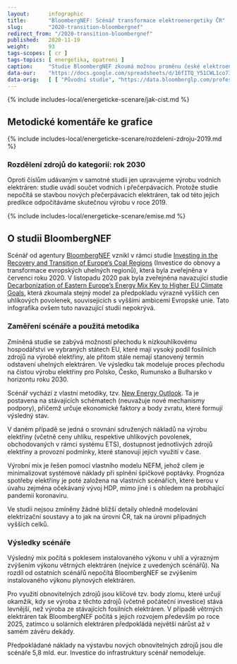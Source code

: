 ```yaml
---
layout:      infographic
title:       "BloombergNEF: Scénář transformace elektroenergetiky ČR"
slug:        "2020-transition-bloombergnef"
redirect_from: "/2020-transition-bloombergnef"
published:   2020-11-19
weight:      93
tags-scopes: [ cr ]
tags-topics: [ energetika, opatreni ]
caption:     "Studie BloombergNEF zkoumá možnou proměnu české elektroenergetiky do roku 2030. Tato studie modeluje nákladově nejvýhodnější vývoj. Počítá při tom se stávají úpravou emisních povolenek a nepředpokládá žádné další politické zásahy, které by cenu uhlíku zvyšovaly. Studie ukazuje, že vývoj s nejnižšími celkovými náklady také současně výrazně snižuje emise skleníkových plynů."
data-our:    "https://docs.google.com/spreadsheets/d/16fITQ_Y51CWL1co734tU5hHQUAf298chxxr3q0-lFWI/edit"
data-orig:   [ [ "Původní studie", "https://data.bloomberglp.com/professional/sites/24/BNEF-white-paper-EU-coal-transition-Final-6-July.pdf" ] ]
---
```


{% include includes-local/energeticke-scenare/jak-cist.md %}

## Metodické komentáře ke grafice

{% include includes-local/energeticke-scenare/rozdeleni-zdroju-2019.md %}

### Rozdělení zdrojů do kategorií: rok 2030

Oproti číslům udávaným v samotné studii jen upravujeme výrobu vodních elektráren: studie uvádí součet vodních i přečerpávacích. Protože studie nepočítá se stavbou nových přečerpávacích elektráren, tak od této jejich predikce odpočítáváme skutečnou výrobu v roce 2019.

{% include includes-local/energeticke-scenare/emise.md %}

## O studii BloombergNEF

Scénář od agentury [BloombergNEF](https://about.bnef.com/) vznikl v rámci studie [Investing in the Recovery and Transition of Europe’s Coal Regions](https://about.bnef.com/blog/new-report-reveals-economic-path-to-a-rapid-coal-phase-out-in-europe/) (Investice do obnovy a transformace evropských uhelných regionů), která byla zveřejněna v červenci roku 2020.
V listopadu 2020 pak byla zveřejněna navazující studie [Decarbonization of Eastern Europe’s Energy Mix Key to Higher EU Climate Goals](https://about.bnef.com/blog/decarbonization-of-eastern-europes-energy-mix-key-to-higher-eu-climate-goals/), která zkoumala stejný model za předpokladu výrazně vyšších cen uhlíkových povolenek, souvisejících s vyššími ambicemi Evropské unie. Tato infografika ovšem tuto navazující studii nepokrývá.

### Zaměření scénáře a použitá metodika

Zmíněná studie se zabývá možností přechodu k nízkouhlíkovému hospodářství ve vybraných státech EU, které mají vysoký podíl fosilních zdrojů na výrobě elektřiny, ale přitom stále nemají stanovený termín odstavení uhelných elektráren. Ve výsledku tak modeluje proces přechodu na čistou výrobu elektřiny pro Polsko, Česko, Rumunsko a Bulharsko v horizontu roku 2030.

Scénář vychází z vlastní metodiky, tzv. [New Energy Outlook](https://about.bnef.com/new-energy-outlook/). Ta je postavena na stávajících schématech (neuvažuje nové mechanismy podpory), přičemž určuje ekonomické faktory a body zvratu, které formují výsledný stav.

V daném případě se jedná o srovnání sdružených nákladů na výrobu elektřiny (včetně ceny uhlíku, respektive uhlíkových povolenek, obchodovaných v rámci systému ETS), dostupnost jednotlivých zdrojů elektřiny a provozní podmínky, které stanovují jejich využití v čase.

Výrobní mix je řešen pomocí vlastního modelu NEFM, jehož cílem je minimalizovat systémové náklady při splnění špičkové poptávky. Prognóza spotřeby elektřiny je poté založena na vlastních scénářích, které berou v úvahu zejména očekávaný vývoj HDP, mimo jiné i s ohledem na probíhající pandemii koronaviru.

Ve studii nejsou zmíněny žádné bližší detaily ohledně modelování elektrizační soustavy a to jak na úrovni ČR, tak na úrovni případných vyšších celků.

### Výsledky scénáře

Výsledný mix počítá s poklesem instalovaného výkonu v uhlí a výrazným zvýšením výkonu větrných elektráren (nejvíce z uvedených scénářů). Na rozdíl od ostatních scénářů nepočítá BloombergNEF se zvýšením instalovaného výkonu plynových elektráren.

Pro využití obnovitelných zdrojů jsou klíčové tzv. body zlomu, které určují okamžik, kdy se výroba z těchto zdrojů (včetně počáteční investice) stává levnější, než výroba ze stávajících fosilních elektráren. V případě větrných elektráren tak BloombergNEF počítá s jejich rozvojem především po roce 2025, zatímco u solárních elektráren předpokládá největší nárůst až v samém závěru dekády.

Předpokládané náklady na výstavbu nových obnovitelných zdrojů jsou dle scénáře 5,8 mld. eur. Investice do infrastruktury scénář nemodeluje.
